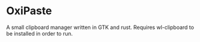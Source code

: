 # OxiPaste
A small clipboard manager written in GTK and rust.
Requires wl-clipboard to be installed in order to run.
